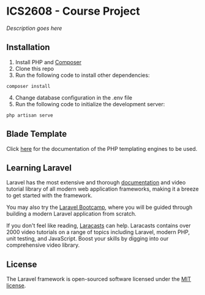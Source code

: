 # ICS2608 - Course Project
*Description goes here*

## Installation
1. Install PHP and [Composer](https://getcomposer.org/ "Composer")
2. Clone this repo
3. Run the following code to install other dependencies:
```
composer install
```
4. Change database configuration in the .env file
5. Run the following code to initialize the development server:
```
php artisan serve
```

## Blade Template
Click [here](https://laravel.com/docs/9.x/blade "here") for the documentation of the PHP templating engines to be used.

## Learning Laravel

Laravel has the most extensive and thorough [documentation](https://laravel.com/docs) and video tutorial library of all modern web application frameworks, making it a breeze to get started with the framework.

You may also try the [Laravel Bootcamp](https://bootcamp.laravel.com), where you will be guided through building a modern Laravel application from scratch.

If you don't feel like reading, [Laracasts](https://laracasts.com) can help. Laracasts contains over 2000 video tutorials on a range of topics including Laravel, modern PHP, unit testing, and JavaScript. Boost your skills by digging into our comprehensive video library.

## License

The Laravel framework is open-sourced software licensed under the [MIT license](https://opensource.org/licenses/MIT).
